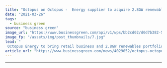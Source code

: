 ```yaml
---
title: "Octopus on Octopus -  Energy supplier to acquire 2.8GW renewable power portfolio"
date: "2021-03-26"
tags: 
  - business green
source: "business green"
image_url: "https://www.businessgreen.com/api/v1/wps/bb2cd02/d0d7b382-5768-4248-afce-04a883c11067/2/Octopus-Energy-1-Fan-receiving-branding-185x114.jpg"
image_fp: "/assets/img/post_thumbnails/7.jpg"
lead: "
 Octopus Energy to bring retail business and 2.8GW renewables portfolio under single roof as it aims to match supply with generation ..."
article_url: "https://www.businessgreen.com/news/4029052/octopus-octopus-energy-supplier-acquire-8gw-renewable-power-portfolio"
---
```


---
